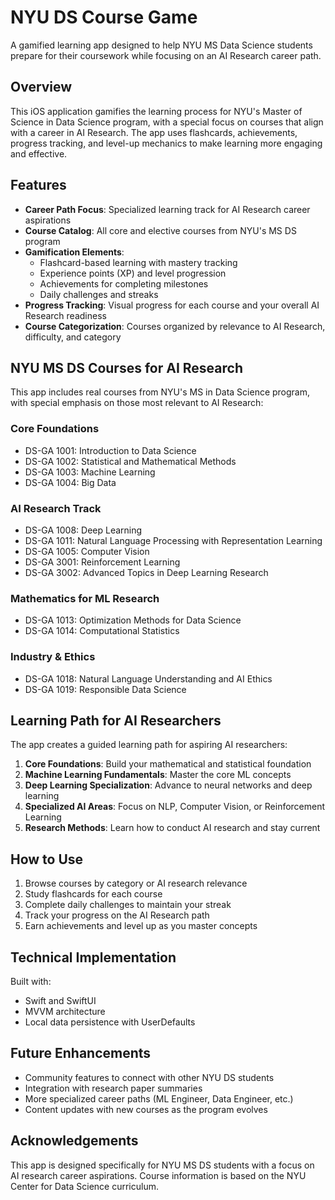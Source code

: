# NYU DS Course Game

A gamified learning app designed to help NYU MS Data Science students prepare for their coursework while focusing on an AI Research career path.

## Overview

This iOS application gamifies the learning process for NYU's Master of Science in Data Science program, with a special focus on courses that align with a career in AI Research. The app uses flashcards, achievements, progress tracking, and level-up mechanics to make learning more engaging and effective.

## Features

- **Career Path Focus**: Specialized learning track for AI Research career aspirations
- **Course Catalog**: All core and elective courses from NYU's MS DS program
- **Gamification Elements**:
  - Flashcard-based learning with mastery tracking
  - Experience points (XP) and level progression
  - Achievements for completing milestones
  - Daily challenges and streaks
- **Progress Tracking**: Visual progress for each course and your overall AI Research readiness
- **Course Categorization**: Courses organized by relevance to AI Research, difficulty, and category

## NYU MS DS Courses for AI Research

This app includes real courses from NYU's MS in Data Science program, with special emphasis on those most relevant to AI Research:

### Core Foundations
- DS-GA 1001: Introduction to Data Science
- DS-GA 1002: Statistical and Mathematical Methods
- DS-GA 1003: Machine Learning
- DS-GA 1004: Big Data

### AI Research Track
- DS-GA 1008: Deep Learning 
- DS-GA 1011: Natural Language Processing with Representation Learning
- DS-GA 1005: Computer Vision
- DS-GA 3001: Reinforcement Learning
- DS-GA 3002: Advanced Topics in Deep Learning Research

### Mathematics for ML Research
- DS-GA 1013: Optimization Methods for Data Science
- DS-GA 1014: Computational Statistics

### Industry & Ethics
- DS-GA 1018: Natural Language Understanding and AI Ethics
- DS-GA 1019: Responsible Data Science

## Learning Path for AI Researchers

The app creates a guided learning path for aspiring AI researchers:

1. **Core Foundations**: Build your mathematical and statistical foundation
2. **Machine Learning Fundamentals**: Master the core ML concepts
3. **Deep Learning Specialization**: Advance to neural networks and deep learning
4. **Specialized AI Areas**: Focus on NLP, Computer Vision, or Reinforcement Learning
5. **Research Methods**: Learn how to conduct AI research and stay current

## How to Use

1. Browse courses by category or AI research relevance
2. Study flashcards for each course
3. Complete daily challenges to maintain your streak
4. Track your progress on the AI Research path
5. Earn achievements and level up as you master concepts

## Technical Implementation

Built with:
- Swift and SwiftUI
- MVVM architecture
- Local data persistence with UserDefaults

## Future Enhancements

- Community features to connect with other NYU DS students
- Integration with research paper summaries
- More specialized career paths (ML Engineer, Data Engineer, etc.)
- Content updates with new courses as the program evolves

## Acknowledgements

This app is designed specifically for NYU MS DS students with a focus on AI research career aspirations. Course information is based on the NYU Center for Data Science curriculum. 